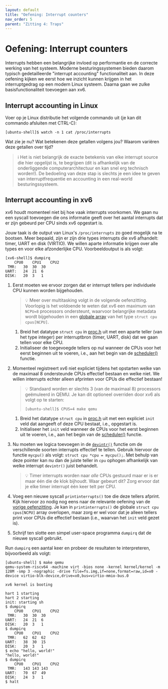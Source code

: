 ```yaml
---
layout: default
title: "Oefening: Interrupt counters"
nav_order: 5
parent: "Zitting 4: Traps"
---
```


# Oefening: Interrupt counters

Interrupts hebben een belangrijke invloed op performantie en de correcte
werking van het systeem. Moderne besturingssystemen bieden daarom typisch
gedetailleerde "interrupt accounting" functionaliteit aan.
In deze oefening kijken we eerst hoe we inzicht kunnen krijgen in het
interruptgedrag op een modern Linux systeem. Daarna gaan we zulke
basisfunctionaliteit toevoegen aan xv6.

## Interrupt accounting in Linux 

Voer op je Linux distributie het volgende commando uit (je kan dit commando afsluiten met CTRL-C):

```shell
[ubuntu-shell]$ watch -n 1 cat /proc/interrupts
```

Wat zie je nu? Wat betekenen deze getallen volgens jou? Waarom variëren deze
getallen over tijd?

> :information_source: Het is niet belangrijk de exacte betekenis van elke
> interrupt source die hier opgelijst is, te begrijpen (dit is afhankelijk van
> de onderliggende computerarchitectuur en kan snel erg technisch worden!). De
> bedoeling van deze stap is slechts je een idee te geven van interruptfrequentie
> en accounting in een real-world besturingssysteem.

## Interrupt accounting in xv6

xv6 houdt momenteel niet bij hoe vaak interrupts voorkomen.
We gaan nu een syscall toevoegen die ons informatie geeft over het aantal interrupts dat er zijn gebeurd per CPU sinds xv6 opgestart is.

Jouw taak is de output van Linux's `/proc/interrupts` zo goed mogelijk na te bootsen.
Meer bepaald, zijn er zijn drie types interrupts die xv6 afhandelt: timer, UART
en disk (VIRTIO). We willen aparte informatie krijgen over alle types en voor
elke afzonderlijke CPU. Voorbeeldoutput is als volgt:

```shell
[xv6-shell]$ dumpirq
	CPU0	CPU1	CPU2
 TMR:	30	30	30
UART:	24	21	6
DISK:	20	3	1
```

1. Eerst moeten we ervoor zorgen dat er interrupt tellers per individuele CPU
   kunnen worden bijgehouden.

   > :bulb: Meer over multitasking volgt in de volgende oefenzitting. Voorlopig
   > is het voldoende te weten dat xv6 een maximum van `NCPU=8` processors
   > ondersteunt, waarvoor belangrijke metadata wordt bijgehouden in een
   > [globale array][cpus] van het type `struct cpu cpus[NCPU]`.

   1. Breid het datatype `struct cpu` in [proc.h][struct cpu] uit met een aparte
   teller (van het type integer) per interruptbron (timer, UART, disk) dat we
   gaan tellen voor elke CPU.
   2. Initialiseer de toegevoegde tellers op nul wanneer de CPUs voor het
   eerst beginnen uit te voeren, i.e., aan het begin van de [scheduler()][scheduler] functie.

2. Momenteel registreert xv6 niet expliciet tijdens het opstarten welke van de
   maximaal 8 ondersteunde CPUs effectief bestaan en welke niet.
   We willen interrupts echter alleen afprinten voor CPUs die effectief bestaan!

   > :bulb: Standaard worden er slechts 3 (van de maximaal 8) processors
   > geëmuleerd in QEMU. Je kan dit optioneel overriden door xv6 als volgt op
   > te starten:
   > ```shell
   > [ubuntu-shell]$ CPUS=4 make qemu
   > ```

   1. Breid het datatype `struct cpu` in [proc.h][struct cpu] uit met een expliciet
   `init` veld dat aangeeft of deze CPU bestaat, i.e., opgestart is.
   2. Initialiseer het `init` veld wanneer de CPUs voor het eerst beginnen uit
   te voeren, i.e., aan het begin van de [scheduler()][scheduler] functie.

3. Nu moeten we logica toevoegen in de [`devintr()`][devintr] functie om de
   verschillende soorten interrupts effectief te tellen. Gebruik hiervoor
   de functie `mycpu()` als volgt: `struct cpu *cpu = mycpu();`.
   Met behulp van deze pointer kan nu dan de juiste teller in `cpu` ophogen
   afhankelijk van welke interrupt `devintr()` juist behandelt.

   > :bulb: Timer interrupts worden naar _alle_ CPUs gestuurd maar er is er maar één die de klok bijhoudt.
   > Waar gebeurt dit?
   > Zorg ervoor dat je elke timer interrupt één keer telt per CPU.

4. Voeg een nieuwe syscall `printinterrupts()` toe die deze tellers afprint. Kijk
   hiervoor zo nodig nog eens naar de relevante oefening van de [vorige
   oefenzitting](../../system-calls/4_adding_syscall/). Je kan in
   `printinterrupts()` de globale `struct cpu cpus[NCPU]` array overlopen, maar
   zorg er wel voor dat je alleen tellers print voor CPUs die effectief bestaan
   (i.e., waarvan het `init` veld gezet is).

3. Schrijf ten slotte een simpel user-space programma `dumpirq` dat de nieuwe
   syscall gebruikt.

Run `dumpirq` een aantal keer en probeer de resultaten te interpreteren, bijvoorbeeld als volgt:

```shell
[ubuntu-shell] $ make qemu
qemu-system-riscv64 -machine virt -bios none -kernel kernel/kernel -m 128M -smp 3 -nographic -drive file=fs.img,if=none,format=raw,id=x0 -device virtio-blk-device,drive=x0,bus=virtio-mmio-bus.0

xv6 kernel is booting

hart 1 starting
hart 2 starting
init: starting sh
$ dumpirq
	CPU0	CPU1	CPU2
 TMR:	30	30	30
UART:	24	21	6
DISK:	20	3	1
$ dumpirq
	CPU0	CPU1	CPU2
 TMR:	62	62	62
UART:	38	30	15
DISK:	20	3	1
$ echo "hello, world!"
"hello, world!"
$ dumpirq
	CPU0	CPU1	CPU2
 TMR:	143	143	143
UART:	70	67	49
DISK:	24	3	1
$ halt
```

[cpus]: https://github.com/besturingssystemen/xv6-riscv/blob/485e428c26eeeb49fd530427ad30c3ad9ffd7216/kernel/proc.c#L9
[struct cpu]: https://github.com/besturingssystemen/xv6-riscv/blob/485e428c26eeeb49fd530427ad30c3ad9ffd7216/kernel/proc.h#L30
[scheduler]: https://github.com/besturingssystemen/xv6-riscv/blob/485e428c26eeeb49fd530427ad30c3ad9ffd7216/kernel/proc.c#L443
[devintr]: https://github.com/besturingssystemen/xv6-riscv/blob/27057bc9b467db64a3de600f27d6fa3239a04c88/kernel/trap.c#L177

